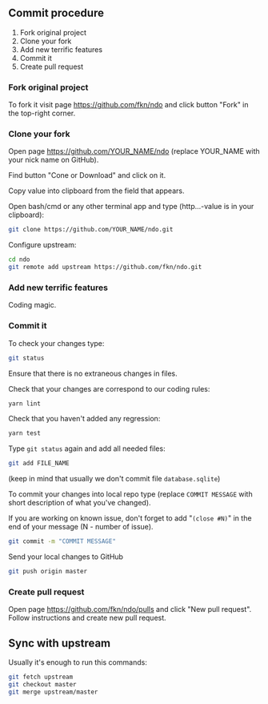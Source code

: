 ## Commit procedure

1.  Fork original project
2.  Clone your fork
3.  Add new terrific features
4.  Commit it
5.  Create pull request

### Fork original project

To fork it visit page https://github.com/fkn/ndo and click button "Fork" in the top-right corner.

### Clone your fork

Open page https://github.com/YOUR_NAME/ndo (replace YOUR_NAME with your nick name on GitHub).

Find button "Cone or Download" and click on it.

Copy value into clipboard from the field that appears.

Open bash/cmd or any other terminal app and type (http...-value is in your clipboard):

```bash
git clone https://github.com/YOUR_NAME/ndo.git
```

Configure upstream:

```bash
cd ndo
git remote add upstream https://github.com/fkn/ndo.git
```

### Add new terrific features

Coding magic.

### Commit it

To check your changes type:

```bash
git status
```

Ensure that there is no extraneous changes in files.

Check that your changes are correspond to our coding rules:

```bash
yarn lint
```

Check that you haven't added any regression:

```bash
yarn test
```

Type `git status` again and add all needed files:

```bash
git add FILE_NAME
```

(keep in mind that usually we don't commit file `database.sqlite`)

To commit your changes into local repo type (replace `COMMIT MESSAGE` with short description of what you've changed).

If you are working on known issue, don't forget to add "`(close #N)`" in the end of your message (N - number of issue).

```bash
git commit -m "COMMIT MESSAGE"
```

Send your local changes to GitHub

```bash
git push origin master
```

### Create pull request

Open page https://github.com/fkn/ndo/pulls and click "New pull request". Follow instructions and create new pull request.

## Sync with upstream

Usually it's enough to run this commands:

```bash
git fetch upstream
git checkout master
git merge upstream/master
```
